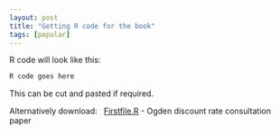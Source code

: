 ```yaml
---
layout: post
title: "Getting R code for the book"
tags: [popular]
---
```



R code will look like this:

```r
R code goes here
```

This can be cut and pasted if required.

Alternatively download:
<span class="fa fa-lg fa-windows"></span>&nbsp; [Firstfile.R]({{site.baseurl}}\Ogdendiscountrateconsultationpaper_March17.pdf) - Ogden discount rate consultation paper
